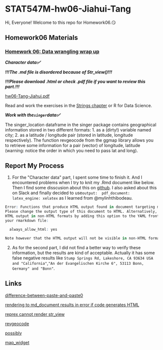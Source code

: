 
# STAT547M-hw06-Jiahui-Tang

Hi, Everyone! Welcome to this repo for Homework06.:smirk:

## Homework06 Materials

### [Homework 06: Data wrangling wrap up](http://stat545.com/hw06_data-wrangling-conclusion.html)

***Character data:white_check_mark:***

***!!!The .md file is disordered because of Str_view()!!!***

***!!!Please download .html or check .pdf file if you want to review this part.!!!***

[hw06-Tang-Jiahui.pdf](https://github.com/Tangjiahui26/STAT545-hw-Tang-Jiahui/blob/master/hw06/hw06-Tang-Jiahui.pdf)

Read and work the exercises in the [Strings chapter](http://r4ds.had.co.nz/strings.html) or R for Data Science.

***Work with the`singer`data:white_check_mark:***

The singer_location dataframe in the singer package contains geographical information stored in two different formats: 1. as a (dirty!) variable named city; 2. as a latitude / longitude pair (stored in latitude, longitude respectively). The function revgeocode from the ggmap library allows you to retrieve some information for a pair (vector) of longitude, latitude (warning: notice the order in which you need to pass lat and long). 

## Report My Process

1. For the "Character data" part, I spent some time to finish it. And I encountered problems when I try to knit my .Rmd document like below. Then I find some disscusion about this on [github](https://github.com/tidyverse/reprex/issues/78). I also asked about this on Slack and finally decided to use`output:  pdf_document: latex_engine: xelatex` as I learned from @mylinhthibodeau.
```R
Error: Functions that produce HTML output found in document targeting markdown_github-ascii_identifiers output.
Please change the output type of this document to HTML. Alternatively, you can allow
HTML output in non-HTML formats by adding this option to the YAML front-matter of
your rmarkdown file:

  always_allow_html: yes

Note however that the HTML output will not be visible in non-HTML formats.
```
2. As for the second part, I did not find a better way to verify these information, but the results are kind of acceptable. Actually it has some false negative results like `Stump Springs Rd, Lakeshore, CA 93634 USA	and "California"`,`"An der Evangelischen Kirche 6", 53113 Bonn, Germany" and "Bonn"`.

## Links

[difference-between-paste-and-paste0](https://stackoverflow.com/questions/36279800/difference-between-paste-and-paste0)

[rendering to md_document results in error if code generates HTML](https://github.com/rstudio/rmarkdown/issues/516)

[reprex cannot render str_view](https://github.com/tidyverse/reprex/issues/78)

[revgeocode](https://www.rdocumentation.org/packages/ggmap/versions/2.6.1/topics/revgeocode)

[possibly](https://www.rdocumentation.org/packages/purrr/versions/0.2.4/topics/safely)

[map_widget](https://rstudio.github.io/leaflet/map_widget.html)